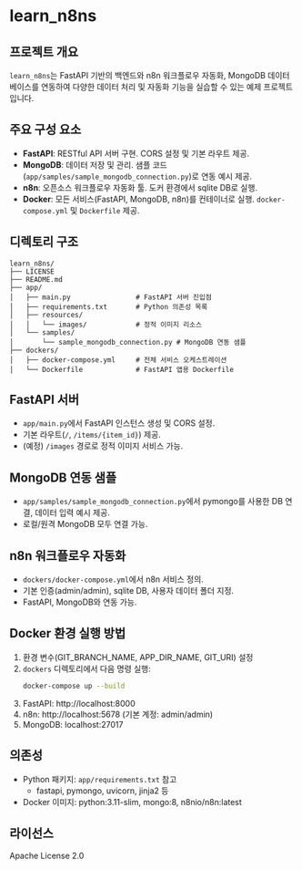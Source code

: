 # learn_n8ns

## 프로젝트 개요

`learn_n8ns`는 FastAPI 기반의 백엔드와 n8n 워크플로우 자동화, MongoDB 데이터베이스를 연동하여 다양한 데이터 처리 및 자동화 기능을 실습할 수 있는 예제 프로젝트입니다.

## 주요 구성 요소

- **FastAPI**: RESTful API 서버 구현. CORS 설정 및 기본 라우트 제공.
- **MongoDB**: 데이터 저장 및 관리. 샘플 코드(`app/samples/sample_mongodb_connection.py`)로 연동 예시 제공.
- **n8n**: 오픈소스 워크플로우 자동화 툴. 도커 환경에서 sqlite DB로 실행.
- **Docker**: 모든 서비스(FastAPI, MongoDB, n8n)를 컨테이너로 실행. `docker-compose.yml` 및 `Dockerfile` 제공.

## 디렉토리 구조

```
learn_n8ns/
├── LICENSE
├── README.md
├── app/
│   ├── main.py                # FastAPI 서버 진입점
│   ├── requirements.txt       # Python 의존성 목록
│   ├── resources/
│   │   └── images/            # 정적 이미지 리소스
│   └── samples/
│       └── sample_mongodb_connection.py # MongoDB 연동 샘플
├── dockers/
│   ├── docker-compose.yml     # 전체 서비스 오케스트레이션
│   └── Dockerfile             # FastAPI 앱용 Dockerfile
```

## FastAPI 서버

- `app/main.py`에서 FastAPI 인스턴스 생성 및 CORS 설정.
- 기본 라우트(`/`, `/items/{item_id}`) 제공.
- (예정) `/images` 경로로 정적 이미지 서비스 가능.

## MongoDB 연동 샘플

- `app/samples/sample_mongodb_connection.py`에서 pymongo를 사용한 DB 연결, 데이터 입력 예시 제공.
- 로컬/원격 MongoDB 모두 연결 가능.

## n8n 워크플로우 자동화

- `dockers/docker-compose.yml`에서 n8n 서비스 정의.
- 기본 인증(admin/admin), sqlite DB, 사용자 데이터 폴더 지정.
- FastAPI, MongoDB와 연동 가능.

## Docker 환경 실행 방법

1. 환경 변수(GIT_BRANCH_NAME, APP_DIR_NAME, GIT_URI) 설정
2. `dockers` 디렉토리에서 다음 명령 실행:
	 ```bash
	 docker-compose up --build
	 ```
3. FastAPI: http://localhost:8000
4. n8n: http://localhost:5678 (기본 계정: admin/admin)
5. MongoDB: localhost:27017

## 의존성

- Python 패키지: `app/requirements.txt` 참고
	- fastapi, pymongo, uvicorn, jinja2 등
- Docker 이미지: python:3.11-slim, mongo:8, n8nio/n8n:latest

## 라이선스

Apache License 2.0